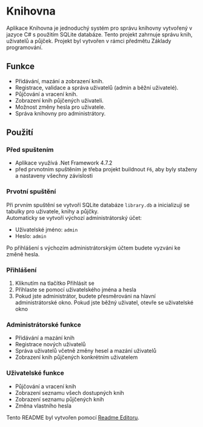 # Knihovna

Aplikace Knihovna je jednoduchý systém pro správu knihovny vytvořený v jazyce C# s použitím SQLite databáze. Tento projekt zahrnuje správu knih, uživatelů a půjček. Projekt byl vytvořen v rámci předmětu Základy programování.

## Funkce

- Přidávání, mazání a zobrazení knih.
- Registrace, validace a správa uživatelů (admin a běžní uživatelé).
- Půjčování a vracení knih.
- Zobrazení knih půjčených uživateli.
- Možnost změny hesla pro uživatele.
- Správa knihovny pro administrátory.

## Použití
### Před spuštením
- Aplikace využívá .Net Framework 4.7.2
- před prvnotním spuštěním je třeba projekt buildnout `F6`, aby byly staženy a nastaveny všechny závislosti

### Prvotní spuštění

Při prvním spuštění se vytvoří SQLite databáze `library.db` a inicializují se tabulky pro uživatele, knihy a půjčky.  
Automaticky se vytvoří výchozí administrátorský účet:
- Uživatelské jméno: `admin`
- Heslo: `admin`

Po přihlášení s výchozím administrátorským účtem budete vyzváni ke změně hesla.

### Přihlášení

1. Kliknutím na tlačítko Přihlásit se
2. Přihlaste se pomocí uživatelského jména a hesla
3. Pokud jste administrátor, budete přesměrováni na hlavní administrátorské okno. Pokud jste běžný uživatel, otevře se uživatelské okno

### Administrátorské funkce

- Přidávání a mazání knih
- Registrace nových uživatelů
- Správa uživatelů včetně změny hesel a mazání uživatelů
- Zobrazení knih půjčených konkrétním uživatelem

### Uživatelské funkce

- Půjčování a vracení knih
- Zobrazení seznamu všech dostupných knih
- Zobrazení seznamu půjčených knih
- Změna vlastního hesla

Tento README byl vytvořen pomocí [Readme Editoru](https://pandao.github.io/editor.md/en.html).


